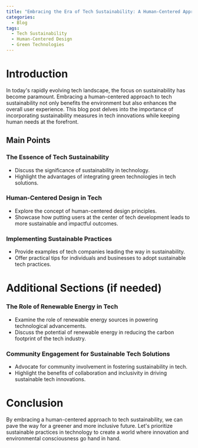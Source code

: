 ```yaml
---
title: "Embracing the Era of Tech Sustainability: A Human-Centered Approach"
categories:
  - Blog
tags:
  - Tech Sustainability
  - Human-Centered Design
  - Green Technologies
---
```


# Introduction
In today's rapidly evolving tech landscape, the focus on sustainability has become paramount. Embracing a human-centered approach to tech sustainability not only benefits the environment but also enhances the overall user experience. This blog post delves into the importance of incorporating sustainability measures in tech innovations while keeping human needs at the forefront.

## Main Points
### The Essence of Tech Sustainability
- Discuss the significance of sustainability in technology.
- Highlight the advantages of integrating green technologies in tech solutions.

### Human-Centered Design in Tech
- Explore the concept of human-centered design principles.
- Showcase how putting users at the center of tech development leads to more sustainable and impactful outcomes.

### Implementing Sustainable Practices
- Provide examples of tech companies leading the way in sustainability.
- Offer practical tips for individuals and businesses to adopt sustainable tech practices.

# Additional Sections (if needed)
### The Role of Renewable Energy in Tech
- Examine the role of renewable energy sources in powering technological advancements.
- Discuss the potential of renewable energy in reducing the carbon footprint of the tech industry.

### Community Engagement for Sustainable Tech Solutions
- Advocate for community involvement in fostering sustainability in tech.
- Highlight the benefits of collaboration and inclusivity in driving sustainable tech innovations.

# Conclusion
By embracing a human-centered approach to tech sustainability, we can pave the way for a greener and more inclusive future. Let's prioritize sustainable practices in technology to create a world where innovation and environmental consciousness go hand in hand.